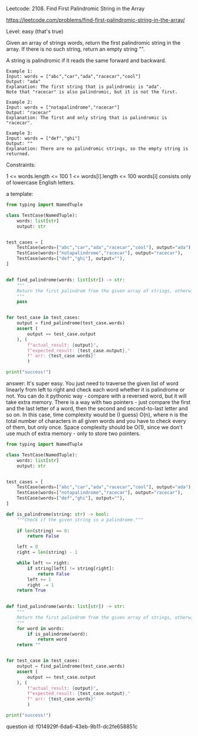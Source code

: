 Leetcode: 2108. Find First Palindromic String in the Array

https://leetcode.com/problems/find-first-palindromic-string-in-the-array/

Level: easy (that's true)

Given an array of strings words, return the first palindromic string in the array.
If there is no such string, return an empty string "".

A string is palindromic if it reads the same forward and backward.

```
Example 1:
Input: words = ["abc","car","ada","racecar","cool"]
Output: "ada"
Explanation: The first string that is palindromic is "ada".
Note that "racecar" is also palindromic, but it is not the first.

Example 2:
Input: words = ["notapalindrome","racecar"]
Output: "racecar"
Explanation: The first and only string that is palindromic is "racecar".

Example 3:
Input: words = ["def","ghi"]
Output: ""
Explanation: There are no palindromic strings, so the empty string is returned.
```

Constraints:

1 <= words.length <= 100
1 <= words[i].length <= 100
words[i] consists only of lowercase English letters.

a template:
```python
from typing import NamedTuple

class TestCase(NamedTuple):
    words: list[str]
    output: str


test_cases = [
    TestCase(words=["abc","car","ada","racecar","cool"], output="ada"),
    TestCase(words=["notapalindrome","racecar"], output="racecar"),
    TestCase(words=["def","ghi"], output=""),
]


def find_palindrome(words: list[str]) -> str:
    """
    Return the first palindrom from the given array of strings, otherwise return an empty string.
    """
    pass


for test_case in test_cases:
    output = find_palindrome(test_case.words)
    assert (
        output == test_case.output
    ), (
        f"actual_result: {output}",
        f"expected_result: {test_case.output}," 
        f" arr: {test_case.words}"
        )

print("success!")
```

answer:
It's super easy. You just need to traverse the given list of word linearly from
left to right and check each word whether it is palindrome or not. You can do
it pythonic way - compare with a reversed word, but it will take extra memory.
There is a way with two pointers - just compare the first and the last letter
of a word, then the second and second-to-last letter and so on. In this case,
time complexity would be (I guess) O(n), where n is the total number of characters
in all given words and you have to check every of them, but only once.
Space complexity should be O(1), since we don't use much of extra memory - only
to store two pointers.


```python
from typing import NamedTuple

class TestCase(NamedTuple):
    words: list[str]
    output: str


test_cases = [
    TestCase(words=["abc","car","ada","racecar","cool"], output="ada"),
    TestCase(words=["notapalindrome","racecar"], output="racecar"),
    TestCase(words=["def","ghi"], output=""),
]

def is_palindrome(string: str) -> bool:
    """Check if the given string is a palindrome."""
    
    if len(string) == 0:
        return False

    left = 0
    right = len(string) - 1

    while left <= right:
        if string[left] != string[right]:
            return False
        left += 1
        right -= 1
    return True
   

def find_palindrome(words: list[str]) -> str:
    """
    Return the first palindrom from the given array of strings, otherwise return an empty string.
    """
    for word in words:
        if is_palindrome(word):
            return word
    return ""


for test_case in test_cases:
    output = find_palindrome(test_case.words)
    assert (
        output == test_case.output
    ), (
        f"actual_result: {output}",
        f"expected_result: {test_case.output}," 
        f" arr: {test_case.words}"
        )

print("success!")
```

question id: f014929f-6da6-43eb-9b11-dc2fe658851c
